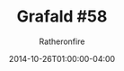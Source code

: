 ---
title: "Grafald #58"
type: "image"
date: 2014-10-26T01:00:00-04:00
draft: false
categories:
- comics
- collaborations
tags:
- grafald
image_path: "../img/2014/58.png"
alt_text: ""
is_subpage: true
author: "Ratheronfire"
---